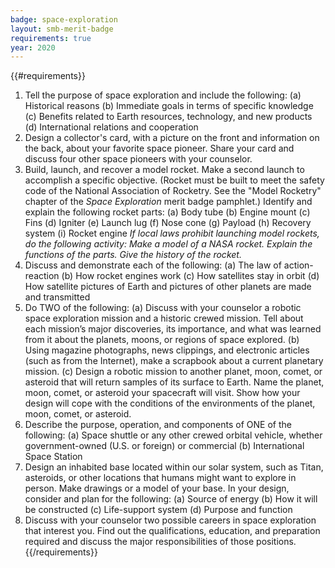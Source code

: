 ```yaml
---
badge: space-exploration
layout: smb-merit-badge
requirements: true
year: 2020
---
```


{{#requirements}}
1. Tell the purpose of space exploration and include the following:
    (a) Historical reasons
    (b) Immediate goals in terms of specific knowledge
    (c) Benefits related to Earth resources, technology, and new products
    (d) International relations and cooperation
2. Design a collector's card, with a picture on the front and information on the back, about your favorite space pioneer. Share your card and discuss four other space pioneers with your counselor.
3. Build, launch, and recover a model rocket. Make a second launch to accomplish a specific objective. (Rocket must be built to meet the safety code of the National Association of Rocketry. See the "Model Rocketry" chapter of the *Space Exploration* merit badge pamphlet.) Identify and explain the following rocket parts:
    (a) Body tube
    (b) Engine mount
    (c) Fins
    (d) Igniter
    (e) Launch lug
    (f) Nose cone
    (g) Payload
    (h) Recovery system
    (i) Rocket engine
    *If local laws prohibit launching model rockets, do the following activity: Make a model of a NASA rocket. Explain the functions of the parts. Give the history of the rocket.*
4. Discuss and demonstrate each of the following:
    (a) The law of action-reaction
    (b) How rocket engines work
    (c) How satellites stay in orbit
    (d) How satellite pictures of Earth and pictures of other planets are made and transmitted
5. Do TWO of the following:
    (a) Discuss with your counselor a robotic space exploration mission and a historic crewed mission. Tell about each mission’s major discoveries, its importance, and what was learned from it about the planets, moons, or regions of space explored.
    (b) Using magazine photographs, news clippings, and electronic articles (such as from the Internet), make a scrapbook about a current planetary mission.
    (c) Design a robotic mission to another planet, moon, comet, or asteroid that will return samples of its surface to Earth. Name the planet, moon, comet, or asteroid your spacecraft will visit. Show how your design will cope with the conditions of the environments of the planet, moon, comet, or asteroid.
6. Describe the purpose, operation, and components of ONE of the following:
    (a) Space shuttle or any other crewed orbital vehicle, whether government-owned (U.S. or foreign) or commercial
    (b) International Space Station
7. Design an inhabited base located within our solar system, such as Titan, asteroids, or other locations that humans might want to explore in person. Make drawings or a model of your base. In your design, consider and plan for the following:
    (a) Source of energy
    (b) How it will be constructed
    (c) Life-support system
    (d) Purpose and function
8. Discuss with your counselor two possible careers in space exploration that interest you. Find out the qualifications, education, and preparation required and discuss the major responsibilities of those positions.
{{/requirements}}

